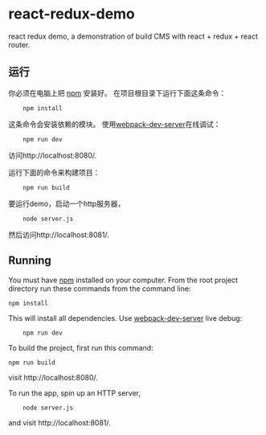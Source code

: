 # react-redux-demo
react redux demo, a demonstration of build CMS with react + redux + react router.

## 运行

你必须在电脑上把 [npm](https://www.npmjs.org/) 安装好。
在项目根目录下运行下面这条命令：

		npm install

这条命令会安装依赖的模块。
使用[webpack-dev-server](https://github.com/webpack/webpack-dev-server)在线调试：
		
		npm run dev
访问http://localhost:8080/.

运行下面的命令来构建项目：
		
		npm run build

要运行demo，启动一个http服务器，

		node server.js
然后访问http://localhost:8081/.

## Running

You must have [npm](https://www.npmjs.org/) installed on your computer.
From the root project directory run these commands from the command line:

    npm install

This will install all dependencies.
Use [webpack-dev-server](https://github.com/webpack/webpack-dev-server) live debug:

		npm run dev

To build the project, first run this command:

    npm run build
visit http://localhost:8080/.

To run the app, spin up an HTTP server,

		node server.js
and visit http://localhost:8081/.